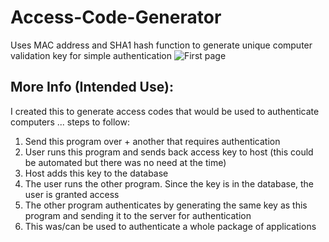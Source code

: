 # Access-Code-Generator
Uses MAC address and SHA1 hash function to generate unique computer validation key for simple authentication
![First page](https://github.com/rjbarna/Access-Code-Generator/blob/master/pic1.PNG?raw=true)
## More Info (Intended Use):
I created this to generate access codes that would be used to authenticate computers ... steps to follow:

1. Send this program over + another that requires authentication
2. User runs this program and sends back access key to host (this could be automated but there was no need at the time)
3. Host adds this key to the database
4. The user runs the other program. Since the key is in the database, the user is granted access
5. The other program authenticates by generating the same key as this program and sending it to the server for authentication
6. This was/can be used to authenticate a whole package of applications
